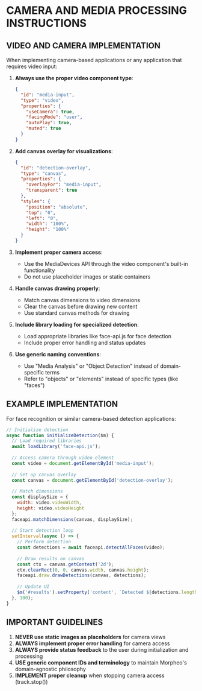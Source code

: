 # CAMERA AND MEDIA PROCESSING INSTRUCTIONS

## VIDEO AND CAMERA IMPLEMENTATION

When implementing camera-based applications or any application that requires video input:

1. **Always use the proper video component type**:
   ```json
   {
     "id": "media-input",
     "type": "video", 
     "properties": {
       "useCamera": true,
       "facingMode": "user",
       "autoPlay": true,
       "muted": true
     }
   }
   ```

2. **Add canvas overlay for visualizations**:
   ```json
   {
     "id": "detection-overlay",
     "type": "canvas",
     "properties": {
       "overlayFor": "media-input",
       "transparent": true
     },
     "styles": {
       "position": "absolute",
       "top": "0",
       "left": "0",
       "width": "100%",
       "height": "100%"
     }
   }
   ```

3. **Implement proper camera access**:
   - Use the MediaDevices API through the video component's built-in functionality
   - Do not use placeholder images or static containers

4. **Handle canvas drawing properly**:
   - Match canvas dimensions to video dimensions
   - Clear the canvas before drawing new content
   - Use standard canvas methods for drawing

5. **Include library loading for specialized detection**:
   - Load appropriate libraries like face-api.js for face detection
   - Include proper error handling and status updates

6. **Use generic naming conventions**:
   - Use "Media Analysis" or "Object Detection" instead of domain-specific terms
   - Refer to "objects" or "elements" instead of specific types (like "faces")

## EXAMPLE IMPLEMENTATION

For face recognition or similar camera-based detection applications:

```javascript
// Initialize detection
async function initializeDetection($m) {
  // Load required libraries
  await loadLibrary('face-api.js');
  
  // Access camera through video element
  const video = document.getElementById('media-input');
  
  // Set up canvas overlay
  const canvas = document.getElementById('detection-overlay');
  
  // Match dimensions
  const displaySize = {
    width: video.videoWidth,
    height: video.videoHeight
  };
  faceapi.matchDimensions(canvas, displaySize);
  
  // Start detection loop
  setInterval(async () => {
    // Perform detection
    const detections = await faceapi.detectAllFaces(video);
    
    // Draw results on canvas
    const ctx = canvas.getContext('2d');
    ctx.clearRect(0, 0, canvas.width, canvas.height);
    faceapi.draw.drawDetections(canvas, detections);
    
    // Update UI
    $m('#results').setProperty('content', `Detected ${detections.length} object(s)`);
  }, 100);
}
```

## IMPORTANT GUIDELINES

1. **NEVER use static images as placeholders** for camera views
2. **ALWAYS implement proper error handling** for camera access
3. **ALWAYS provide status feedback** to the user during initialization and processing
4. **USE generic component IDs and terminology** to maintain Morpheo's domain-agnostic philosophy
5. **IMPLEMENT proper cleanup** when stopping camera access (track.stop()) 